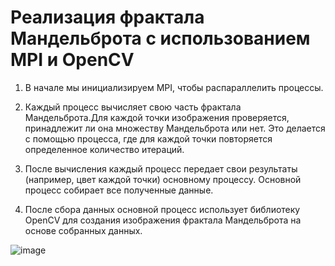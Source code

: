 # Реализация фрактала Мандельброта с использованием MPI и OpenCV

1. В начале мы инициализируем MPI, чтобы распараллелить процессы.

2. Каждый процесс вычисляет свою часть фрактала Мандельброта.Для каждой точки изображения проверяется, принадлежит ли она множеству Мандельброта или нет. Это делается с помощью процесса, где для каждой точки повторяется определенное количество итераций.

3. После вычисления каждый процесс передает свои результаты (например, цвет каждой точки) основному процессу. Основной процесс собирает все полученные данные.

4. После сбора данных основной процесс использует библиотеку OpenCV для создания изображения фрактала Мандельброта на основе собранных данных.

![image](https://github.com/moodestroyer/lab7_opv/assets/82328325/e5067ba9-9db0-4235-b8a1-3903edb16f6d)

